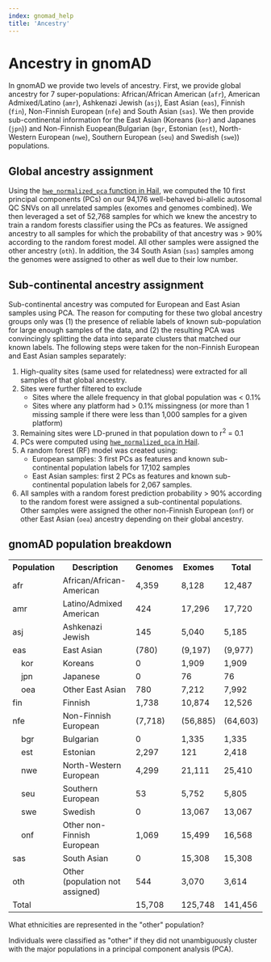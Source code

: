 ```yaml
---
index: gnomad_help
title: 'Ancestry'
---
```

# Ancestry in gnomAD
In gnomAD we provide two levels of ancestry. First, we provide global ancestry for 7 super-populations: African/African American (`afr`), American Admixed/Latino  (`amr`), Ashkenazi Jewish (`asj`), East Asian (`eas`), Finnish (`fin`), Non-Finnish European (`nfe`) and South Asian (`sas`). We then provide sub-continental information for the East Asian (Koreans (`kor`) and Japanes (`jpn`)) and Non-Finnish Euopean(Bulgarian (`bgr`, Estonian (`est`), North-Western European (`nwe`), Southern European (`seu`) and Swedish (`swe`)) populations.

## Global ancestry assignment
Using the [`hwe_normalized_pca` function in Hail](https://hail.is/docs/devel/methods/genetics.html?highlight=hwe#hail.methods.hwe_normalized_pca), we computed the 10 first principal components (PCs) on our 94,176 well-behaved bi-allelic autosomal QC SNVs on all unrelated samples (exomes and genomes combined). We then leveraged a set of 52,768 samples for which we knew the ancestry to train a random forests classifier using the PCs as features. We assigned ancestry to all samples for which the probability of that ancestry was > 90% according to the random forest model. All other samples were assigned the other ancestry (`oth`). In addition, the 34 South Asian (`sas`) samples among the genomes were assigned to other as well due to their low number.

## Sub-continental ancestry assignment
Sub-continental ancestry was computed for European and East Asian samples using PCA. The reason for computing for these two global ancestry groups only was (1) the presence of reliable labels of known sub-population for large enough samples of the data, and (2) the resulting PCA was convincingly splitting the data into separate clusters that matched our known labels. The following steps were taken for the non-Finnish European and East Asian samples separately:
1. High-quality sites (same used for relatedness) were extracted for all samples of that global ancestry.
2. Sites were further filtered to exclude
    - Sites where the allele frequency in that global population was < 0.1%
    - Sites where any platform had > 0.1% missingness (or more than 1 missing sample if there were less than 1,000 samples for a given platform)
3. Remaining sites were LD-pruned in that population down to r<sup>2</sup> = 0.1
4. PCs were computed using [`hwe_normalized_pca` in Hail](https://hail.is/docs/devel/methods/genetics.html?highlight=hwe#hail.methods.hwe_normalized_pca).
5. A random forest (RF) model was created using:
    - European samples: 3 first PCs as features and known sub-continental population labels for 17,102 samples
    - East Asian samples: first 2 PCs as features and known sub-continental population labels for 2,067 samples.
6. All samples with a random forest prediction probability > 90% according to the random forest were assigned a sub-continental populations. Other samples were assigned the other non-Finnish European (`onf`) or other East Asian (`oea`) ancestry depending on their global ancestry.

## gnomAD population breakdown

<table>
  <tr>
    <th>Population</th>
    <th>Description</th>
    <th>Genomes</th>
    <th>Exomes</th>
    <th>Total</th>
  </tr>
  <tr>
    <td>afr</td>
    <td>African/African-American</td>
    <td>4,359</td>
    <td>8,128</td>
    <td>12,487</td>
  </tr>
  <tr>
    <td>amr</td>
    <td>Latino/Admixed American</td>
    <td>424</td>
    <td>17,296</td>
    <td>17,720</td>
  </tr>
  <tr>
    <td>asj</td>
    <td>Ashkenazi Jewish</td>
    <td>145</td>
    <td>5,040</td>
    <td>5,185</td>
  </tr>
  <tr>
    <td>eas</td>
    <td>East Asian</td>
    <td>(780)</td>
    <td>(9,197)</td>
    <td>(9,977)</td>
  </tr>
  <tr>
    <td>&nbsp;&nbsp;&nbsp;&nbsp;kor</td>
    <td>Koreans</td>
    <td>0</td>
    <td>1,909</td>
    <td>1,909</td>
  </tr>
  <tr>
    <td>&nbsp;&nbsp;&nbsp;&nbsp;jpn</td>
    <td>Japanese</td>
    <td>0</td>
    <td>76</td>
    <td>76</td>
  </tr>
  <tr>
    <td>&nbsp;&nbsp;&nbsp;&nbsp;oea</td>
    <td>Other East Asian</td>
    <td>780</td>
    <td>7,212</td>
    <td>7,992</td>
  </tr>
  <tr>
    <td>fin</td>
    <td>Finnish</td>
    <td>1,738</td>
    <td>10,874</td>
    <td>12,526</td>
  </tr>
  <tr>
    <td>nfe</td>
    <td>Non-Finnish European</td>
    <td>(7,718)</td>
    <td>(56,885)</td>
    <td>(64,603)</td>
  </tr>
  <tr>
    <td>&nbsp;&nbsp;&nbsp;&nbsp;bgr</td>
    <td>Bulgarian</td>
    <td>0</td>
    <td>1,335</td>
    <td>1,335</td>
  </tr>
  <tr>
    <td>&nbsp;&nbsp;&nbsp;&nbsp;est</td>
    <td>Estonian</td>
    <td>2,297</td>
    <td>121</td>
    <td>2,418</td>
  </tr>
  <tr>
    <td>&nbsp;&nbsp;&nbsp;&nbsp;nwe</td>
    <td>North-Western European</td>
    <td>4,299</td>
    <td>21,111</td>
    <td>25,410</td>
  </tr>
  <tr>
    <td>&nbsp;&nbsp;&nbsp;&nbsp;seu</td>
    <td>Southern European</td>
    <td>53</td>
    <td>5,752</td>
    <td>5,805</td>
  </tr>
  <tr>
    <td>&nbsp;&nbsp;&nbsp;&nbsp;swe</td>
    <td>Swedish</td>
    <td>0</td>
    <td>13,067</td>
    <td>13,067</td>
  </tr>
  <tr>
    <td>&nbsp;&nbsp;&nbsp;&nbsp;onf</td>
    <td>Other non-Finnish European</td>
    <td>1,069</td>
    <td>15,499</td>
    <td>16,568</td>
  </tr>
  <tr>
    <td>sas</td>
    <td>South Asian</td>
    <td>0</td>
    <td>15,308</td>
    <td>15,308</td>
  </tr>
  <tr>
    <td>oth</td>
    <td>Other (population not assigned)</td>
    <td>544</td>
    <td>3,070</td>
    <td>3,614</td>
  </tr>
  <tr>
    <td>Total</td>
    <td></td>
    <td>15,708</td>
    <td>125,748</td>
    <td>141,456</td>
  </tr>
</table>

What ethnicities are represented in the "other" population?

Individuals were classified as "other" if they did not unambiguously cluster with the major populations in a principal component analysis (PCA).
